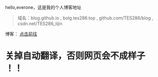 
hello,everone，这是我的个人博客地址
> 域名：blog.github.io , bolg.tes286.top , github.com/TES286/blog , csdn.net/TES286_lijin

博客：
[点击前往](/bolg/)


# 关掉自动翻译，否则网页会不成样子 ！！
